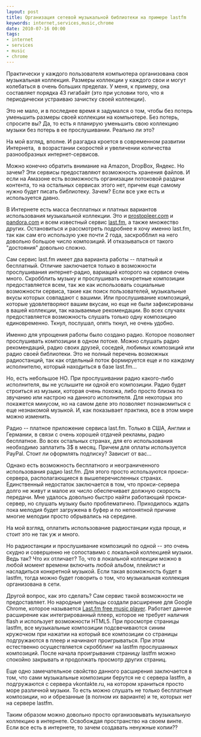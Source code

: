 ```yaml
---
layout: post
title: Организация сетевой музыкальной библиотеки на примере lastfm
keywords: internet,services,music,chrome
date: 2010-07-16 00:00
tags:
- internet
- services
- music
- chrome
---
```

Практически у каждого пользователя компьютера организована своя музыкальная коллекция. Размеры коллекции у каждого свои и могут колебаться в очень больших пределах. У меня, к примеру, она составляет порядка 43 гигабайт (это при условии того, что я периодически устраиваю зачистку своей коллекции).

Это не мало, и в последнее время я задумался о том, чтобы без потерь уменьшить размеры своей коллекции на компьютере. Без потерь, спросите вы? Да, то есть я планирую уменьшить свою коллекцию музыки без потерь в ее прослушивании. Реально ли это?

На мой взгляд, вполне. И разгадка кроется в современном развитии Интернета,  в возрастании скоростей и увеличении количества разнообразных интернет-сервисов.

Можно конечно обратить внимание на Amazon, DropBox, Яндекс. Но зачем? Эти сервисы предоставляют возможность хранения файлов. И если на Амазоне есть возможность организации потоковой раздачи контента, то на остальных сервисах этого нет, причем еще самому нужно будет писать библиотеку. Зачем? Если все уже есть и используется давно.

В Интернете есть масса бесплатных и платных вариантов использования музыкальной коллекции.
Это и <a href="http://prostopleer.com/" rel="nofollow">prostopleer.com</a> и <a href="http://www.pandora.com/" rel="nofollow">pandora.com</a> и всем известный сервис <a href="http://www.lastfm.ru" rel="nofollow">last.fm</a>, а также множество других. Остановиться и рассмотреть подробнее я хочу именно last.fm, так как сам его использую уже почти 2 года, заскробблил на него довольно большое число композиций. И отказываться от такого "достояния" довольно сложно.

Сам сервис last.fm имеет два варианта работы -- платный и бесплатный. Отличие заключается только в возможности прослушивания интернет-радио, вариаций которого на сервисе очень много. Скробблить музыку и прослушивать конкретные композиции предоставляется всем, так же как использовать социальные возможности сервиса, такие как поиск пользователей, музыкальные вкусы которых совпадают с вашими. Или прослушивание композиций, которые удовлетворяют вашим вкусам, но еще не были зафиксированы в вашей коллекции, так называемые рекомендации. Во всех случаях предоставляется возможность слушать только одну композицию единовременно. Ткнул, послушал, опять ткнул, не очень удобно.

Именно для упрощения работы было создано радио. Которое позволяет прослушивать композиции в одном потоке. Можно слушать радио рекомендаций, радио своих друзей, соседей, любимых композиций или радио своей библиотеки. Это не полный перечень возможных радиостанций, так как отдельный поток формируется еще и по каждому исполнителю, который находиться в базе last.fm...

Но, есть небольшое НО. При прослушивании радио какого-либо исполнителя, вы не услышите ни одной его композиции. Радио будет строиться из музыки, которая очень похожа, либо просто близка по звучанию или настрою на данного исполнителя. Для некоторых это покажется минусом, но на самом деле это позволяет познакомиться с еще незнакомой музыкой. И, как показывает практика, все в этом мире можно изменить.

Радио -- платное приложение сервиса last.fm. Только в США, Англии и Германии, в связи с очень хорошей отдачей рекламы, радио бесплатное. Во всех остальных странах, для его использования необходимо заплатить 3$ в месяц. Причем для оплаты используется PayPal. Стоит ли оформлять подписку? Зависит от вас...

Однако есть возможность бесплатного и неограниченного использования радио last.fm. Для этого просто используются прокси-сервера, располагающиеся в вышеперечисленных странах. Единственный недостаток заключается в том, что прокси-сервера долго не живут и малое их число обеспечивает должную скорость передачи. Мне удалось довольно быстро найти работающий прокси-сервер, но слушать музыку было проблематично. Приходилось ждать пока мелодия будет загружена в буфер и по непонятной причине многие мелодии просто обрывались на середине.

На мой взгляд, оплатить использование радиостанции куда проще, и стоит это не так уж и много.

Но радиостанции и прослушивание композиций по одной -- это очень скудно и совершенно не сопоставимо с локальной коллекцией музыки. Ведь так? Что их отличает? То, что в локальной коллекции можно в любой момент времени включить любой альбом, плейлист и насладиться конкретной музыкой. Если такая возможность будет в lastfm, тогда можно будет говорить о том, что музыкальная коллекция организована в сети.

Другой вопрос, как это сделать? Сам сервис такой возможности не предоставляет. Но народные умельцы создали расширение для Google Chrome, которое называется <a href="https://chrome.google.com/extensions/detail/bbncpldmanoknoahidbgmkgobgmhnafh?hl=ru" rel="nofollow">Last.fm free music player</a>. Работает данное расширение как интегрированный плеер, которое не требует наличия flash и использует возможности HTML5. При просмотре страницы lastfm, все музыкальные композиции подсвечиваются синим кружочком при нажатии на который все композиции со страницы подгружаются в плеер и начинают проигрываться. При этом естественно осуществляется скробблинг на lastfm прослушанных композиций. После начала проигрывания страницу lastfm можно спокойно закрывать и продолжать просмотр других страниц.

Еще одно замечательное свойство данного расширения заключается в том, что сами музыкальные композиции берутся не с сервера lastfm, а подгружаются с сервера vkontakte.ru, на котором храниться просто море различной музыки. То есть можно слушать не только бесплатные композиции, но и обрезанные (в полном их варианте) и те, которых нет на сервере lastfm.

Таким образом можно довольно просто организовывать музыкальную коллекцию в интернете. Освобождая пространство на своем винте. Если все есть в интернете, то зачем создавать ненужные копии??
